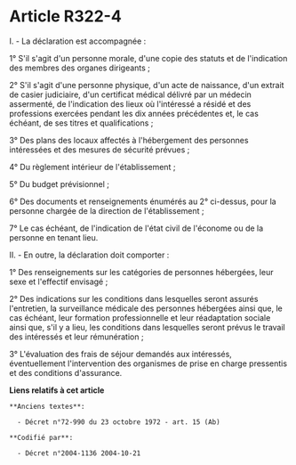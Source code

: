 # Article R322-4

I. - La déclaration est accompagnée :

1° S'il s'agit d'un personne morale, d'une copie des statuts et de l'indication des membres des organes dirigeants ;

2° S'il s'agit d'une personne physique, d'un acte de naissance, d'un extrait de casier judiciaire, d'un certificat médical
délivré par un médecin assermenté, de l'indication des lieux où l'intéressé a résidé et des professions exercées pendant les
dix années précédentes et, le cas échéant, de ses titres et qualifications ;

3° Des plans des locaux affectés à l'hébergement des personnes intéressées et des mesures de sécurité prévues ;

4° Du règlement intérieur de l'établissement ;

5° Du budget prévisionnel ;

6° Des documents et renseignements énumérés au 2° ci-dessus, pour la personne chargée de la direction de l'établissement ;

7° Le cas échéant, de l'indication de l'état civil de l'économe ou de la personne en tenant lieu.

II. - En outre, la déclaration doit comporter :

1° Des renseignements sur les catégories de personnes hébergées, leur sexe et l'effectif envisagé ;

2° Des indications sur les conditions dans lesquelles seront assurés l'entretien, la surveillance médicale des personnes
hébergées ainsi que, le cas échéant, leur formation professionnelle et leur réadaptation sociale ainsi que, s'il y a lieu,
les conditions dans lesquelles seront prévus le travail des intéressés et leur rémunération ;

3° L'évaluation des frais de séjour demandés aux intéressés, éventuellement l'intervention des organismes de prise en charge
pressentis et des conditions d'assurance.

**Liens relatifs à cet article**

	**Anciens textes**:

	  - Décret n°72-990 du 23 octobre 1972 - art. 15 (Ab)

	**Codifié par**:

	  - Décret n°2004-1136 2004-10-21
